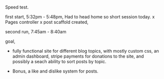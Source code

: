 Speed test.

first start, 5:32pm - 5:48pm, Had to head home so short session today.
x Pages controller
x post scaffold created,

second run,  7:45am - 8:40am





goal, 

- fully functional site for different blog topics, with mostly custom css, an admin dashboard, stripe payments for donations to the site, and possibly a seach ability to sort posts by topic.

- Bonus, a like and dislike system for posts.